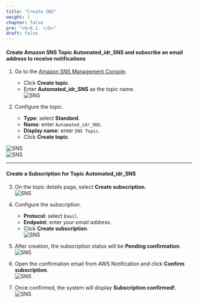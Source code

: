 ```yaml
---
title: "Create SNS"
weight: 1
chapter: false
pre: "<b>8.1. </b>"
draft: false
---
```


#### Create Amazon SNS Topic **Automated_idr_SNS** and subscribe an email address to receive notifications

1. Go to the [Amazon SNS Management Console](https://console.aws.amazon.com/sns/v3/home).  
   + Click **Create topic**.  
   + Enter **Automated_idr_SNS** as the topic name.  
![SNS](/000058-SessionManager/images/8.SNS/1.png)

2. Configure the topic.  
   + **Type**: select **Standard**.  
   + **Name**: enter `Automated_idr_SNS`.  
   + **Display name**: enter `SNS Topic`.  
   + Click **Create topic**.  

![SNS](/000058-SessionManager/images/8.SNS/2.png)  
![SNS](/000058-SessionManager/images/8.SNS/3.png)  

---

#### Create a Subscription for Topic **Automated_idr_SNS**

3. On the topic details page, select **Create subscription**.  
![SNS](/000058-SessionManager/images/8.SNS/4.png)

4. Configure the subscription.  
   + **Protocol**: select `Email`.  
   + **Endpoint**: enter *your email address*.  
   + Click **Create subscription**.  
![SNS](/000058-SessionManager/images/8.SNS/5.png)

5. After creation, the subscription status will be **Pending confirmation**.  
![SNS](/000058-SessionManager/images/8.SNS/6.png)

6. Open the confirmation email from AWS Notification and click **Confirm subscription**.  
![SNS](/000058-SessionManager/images/8.SNS/7.png)

7. Once confirmed, the system will display **Subscription confirmed!**.  
![SNS](/000058-SessionManager/images/8.SNS/8.png)
